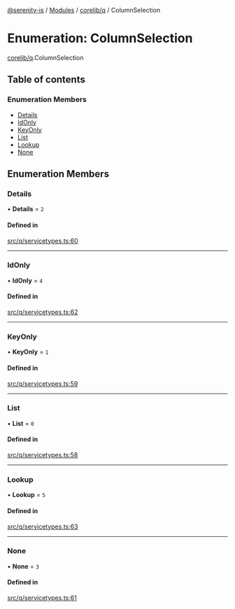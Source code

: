 [@serenity-is](../README.md) / [Modules](../modules.md) / [corelib/q](../modules/corelib_q.md) / ColumnSelection

# Enumeration: ColumnSelection

[corelib/q](../modules/corelib_q.md).ColumnSelection

## Table of contents

### Enumeration Members

- [Details](corelib_q.ColumnSelection.md#details)
- [IdOnly](corelib_q.ColumnSelection.md#idonly)
- [KeyOnly](corelib_q.ColumnSelection.md#keyonly)
- [List](corelib_q.ColumnSelection.md#list)
- [Lookup](corelib_q.ColumnSelection.md#lookup)
- [None](corelib_q.ColumnSelection.md#none)

## Enumeration Members

### Details

• **Details** = ``2``

#### Defined in

[src/q/servicetypes.ts:60](https://github.com/serenity-is/serenity/blob/master/packages/corelib/src/q/servicetypes.ts#L60)

___

### IdOnly

• **IdOnly** = ``4``

#### Defined in

[src/q/servicetypes.ts:62](https://github.com/serenity-is/serenity/blob/master/packages/corelib/src/q/servicetypes.ts#L62)

___

### KeyOnly

• **KeyOnly** = ``1``

#### Defined in

[src/q/servicetypes.ts:59](https://github.com/serenity-is/serenity/blob/master/packages/corelib/src/q/servicetypes.ts#L59)

___

### List

• **List** = ``0``

#### Defined in

[src/q/servicetypes.ts:58](https://github.com/serenity-is/serenity/blob/master/packages/corelib/src/q/servicetypes.ts#L58)

___

### Lookup

• **Lookup** = ``5``

#### Defined in

[src/q/servicetypes.ts:63](https://github.com/serenity-is/serenity/blob/master/packages/corelib/src/q/servicetypes.ts#L63)

___

### None

• **None** = ``3``

#### Defined in

[src/q/servicetypes.ts:61](https://github.com/serenity-is/serenity/blob/master/packages/corelib/src/q/servicetypes.ts#L61)

